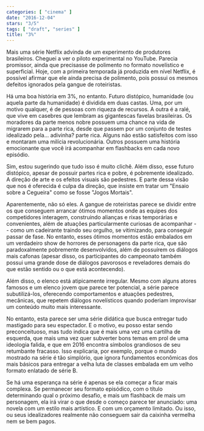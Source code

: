 ```yaml
---
categories: [ "cinema" ]
date: "2016-12-04"
stars: "3/5"
tags: [ "draft", "series" ]
title: "3%"
---
```

Mais uma série Netflix advinda de um experimento de produtores brasileiros. Cheguei a ver o piloto experimental no YouTube. Parecia promissor, ainda que precisasse de polimento no formato novelístico e superficial. Hoje, com a primeira temporada já produzida em nível Netflix, é possível afirmar que ele ainda precisa de polimento, pois possui os mesmos defeitos ignorados pela gangue de roteiristas.

Há uma boa história em 3%, no entanto. Futuro distópico, humanidade (ou aquela parte da humanidade) é dividida em duas castas. Uma, por um motivo qualquer, é de pessoas com riqueza de recursos. A outra é a ralé, que vive em casebres que lembram as gigantescas favelas brasileiras. Os moradores da parte menos nobre possuem uma chance na vida de migrarem para a parte rica, desde que passem por um conjunto de testes idealizado pela... adivinha? parte rica. Alguns não estão satisfeitos com isso e montaram uma milícia revolucionária. Outros possuem uma história emocionante que você irá acompanhar em flashbacks em cada novo episódio.

Sim, estou sugerindo que tudo isso é muito clichê. Além disso, esse futuro distópico, apesar de possuir partes rica e pobre, é pobremente idealizado. A direção de arte e os efeitos visuais são pedestres. E parte dessa visão que nos é oferecida é culpa da direção, que insiste em tratar um "Ensaio sobre a Cegueira" como se fosse "Jogos Mortais".

Aparentemente, não só eles. A gangue de roteiristas parece se dividir entre os que conseguem arrancar ótimos momentos onde as equipes dos competidores interagem, construindo alianças e rixas temporárias e convenientes, além de atuações particularmente curiosas de acompanhar -- como um cadeirante traindo seu orgulho, se vitimizando, para conseguir passar de fase. No entanto, esses ótimos momentos estão embalados em um verdadeiro show de horrores de personagens da parte rica, que são paradoxalmente pobremente desenvolvidos, além de possuírem os diálogos mais cafonas (apesar disso, os participantes do campeonato também possui uma grande dose de diálogos pavorosos e reveladores demais do que estão sentido ou o que está acontecendo).

Além disso, o elenco está atipicamente irregular. Mesmo com alguns atores famosos e um elenco jovem que parece ter potencial, a série parece subutilizá-los, oferecendo comportamentos e atuações pedestres, mecânicas, que repetem diálogos novelísticos quando poderiam improvisar um conteúdo muito mais interessante.

No entanto, esta parece ser uma série didática que busca entregar tudo mastigado para seu espectador. E o motivo, eu posso estar sendo preconceituoso, mas tudo indica que é mais uma vez uma cartilha de esquerda, que mais uma vez quer subverter bons temas em prol de uma ideologia falida, e que em 2016 encontra símbolos grandiosos de seu retumbante fracasso. Isso explicaria, por exemplo, porque o mundo mostrado na série é tão simplório, que ignora fundamentos econômicas dos mais básicos para entregar a velha luta de classes embalada em um velho formato enlatado de série B.

Se há uma esperança na série é apenas se ela começar a ficar mais complexa. Se permanecer seu formato episódico, com o título determinando qual o próximo desafio, e mais um flashback de mais um personagem, ela irá virar o que desde o começo parece ter anunciado: uma novela com um estilo mais artístico. E com um orçamento limitado. Ou isso, ou seus idealizadores realmente não conseguem sair da caixinha vermelha nem se bem pagos.
